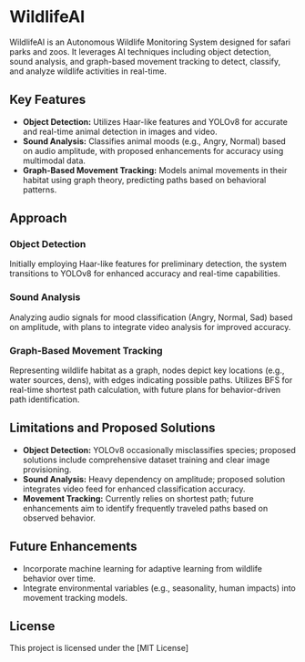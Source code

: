 # WildlifeAI
WildlifeAI is an Autonomous Wildlife Monitoring System designed for safari parks and zoos. It leverages AI techniques including object detection, sound analysis, and graph-based movement tracking to detect, classify, and analyze wildlife activities in real-time.

## Key Features
- **Object Detection:** Utilizes Haar-like features and YOLOv8 for accurate and real-time animal detection in images and video.
- **Sound Analysis:** Classifies animal moods (e.g., Angry, Normal) based on audio amplitude, with proposed enhancements for accuracy using multimodal data.
- **Graph-Based Movement Tracking:** Models animal movements in their habitat using graph theory, predicting paths based on behavioral patterns.

## Approach
### Object Detection
Initially employing Haar-like features for preliminary detection, the system transitions to YOLOv8 for enhanced accuracy and real-time capabilities.

### Sound Analysis
Analyzing audio signals for mood classification (Angry, Normal, Sad) based on amplitude, with plans to integrate video analysis for improved accuracy.

### Graph-Based Movement Tracking
Representing wildlife habitat as a graph, nodes depict key locations (e.g., water sources, dens), with edges indicating possible paths. Utilizes BFS for real-time shortest path calculation, with future plans for behavior-driven path identification.

## Limitations and Proposed Solutions
- **Object Detection:** YOLOv8 occasionally misclassifies species; proposed solutions include comprehensive dataset training and clear image provisioning.
- **Sound Analysis:** Heavy dependency on amplitude; proposed solution integrates video feed for enhanced classification accuracy.
- **Movement Tracking:** Currently relies on shortest path; future enhancements aim to identify frequently traveled paths based on observed behavior.

## Future Enhancements
- Incorporate machine learning for adaptive learning from wildlife behavior over time.
- Integrate environmental variables (e.g., seasonality, human impacts) into movement tracking models.

## License
This project is licensed under the [MIT License]
